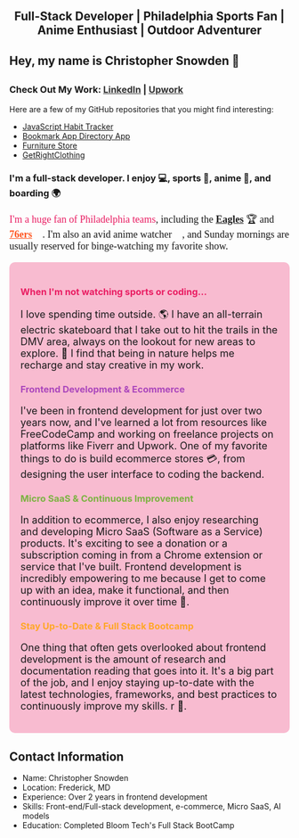 

<div style="text-align: center;">
  <h2>Full-Stack Developer | Philadelphia Sports Fan | Anime Enthusiast | Outdoor Adventurer</h2>
</div>

<h2>Hey, my name is Christopher Snowden 👋<h2> 


### Check Out My Work: <a href="https://www.linkedin.com/in/christopher-snowden-302939268/" style="color: #333;">LinkedIn</a> | <a href="https://www.upwork.com/freelancers/chrissnowden" style="color: #333;">Upwork</a>

Here are a few of my GitHub repositories that you might find interesting:

- [JavaScript Habit Tracker](https://github.com/CSnowden1/JavaScript-Habit-Tracker)
- [Bookmark App Directory App](https://github.com/CSnowden1/Boomark-App-Directory-App)
- [Furniture Store](https://github.com/CSnowden1/Furniture-Store)
- [GetRightClothing](https://github.com/CSnowden1/GetRightClothing)

  
<h3> I'm a full-stack developer. I enjoy &#x1F4BB;, sports &#x1F3C0;, anime &#x1F97D;, and  boarding &#x1F30D; </h3>



  
<p style="font-family: 'Comic Sans MS', cursive; font-size: 18px;">
  <span style="color: #e91e63;">I'm a huge fan of Philadelphia teams</span>,
  including the <span style="text-decoration: underline; font-weight: bold; color: #212121;">Eagles</span> &#x1F3C6;
  and <span style="text-decoration: underline; font-weight: bold; color: #ff5722;">76ers</span> &#x1F3C0;.
  I'm also an avid anime watcher &#x1F409;, and Sunday mornings are usually reserved for binge-watching my favorite show.
</p>

<div style="background-color: #f8bbd0; padding: 20px; border-radius: 10px;">
  <h3 style="color: #e91e63;">When I'm not watching sports or coding...</h3>
  <p style="font-size: 18px;">
    I love spending time outside. &#x1F30E; I have an all-terrain electric skateboard that I take out to hit the trails in
    the DMV area, always on the lookout for new areas to explore. &#x1F6F6; I find that being in nature helps me
    recharge and stay creative in my work.
  </p>
  
  <h3 style="color: #ab47bc;">Frontend Development & Ecommerce</h3>
  <p style="font-size: 18px;">
    I've been in frontend development for just over two years now, and I've learned a lot from resources like
    FreeCodeCamp and working on freelance projects on platforms like Fiverr and Upwork. One of my favorite things to do is build
    ecommerce stores &#x1F4B3;, from designing the user interface to coding the backend. 
  </p>
  
  <h3 style="color: #7cb342;">Micro SaaS & Continuous Improvement</h3>
  <p style="font-size: 18px;">
    In addition to ecommerce, I also enjoy researching and developing Micro SaaS (Software as a Service) products.
    It's exciting to see a donation or a subscription coming in from a Chrome extension or service that I've built. 
    Frontend development is incredibly empowering to me because I get to come up with an idea, make it functional,
    and then continuously improve it over time &#x1F4D7;.
  </p>
  
  <h3 style="color: #ffa726;">Stay Up-to-Date & Full Stack Bootcamp</h3>
  <p style="font-size: 18px;">
    One thing that often gets overlooked about frontend development is the amount of research and documentation reading
    that goes into it. It's a big part of the job, and I enjoy staying up-to-date with the latest technologies,
    frameworks, and best practices to continuously improve my skills. r &#x1F64C;.
  </p>
</div>
  
<h2>Contact Information</h2>
  <ul>
    <li>Name: Christopher Snowden</li>
    <li>Location: Frederick, MD</li>
    <li>Experience: Over 2 years in frontend development</li>
    <li>Skills: Front-end/Full-stack development, e-commerce, Micro SaaS, AI models</li>
    <li>Education: Completed Bloom Tech's Full Stack BootCamp</li>
  </ul>

